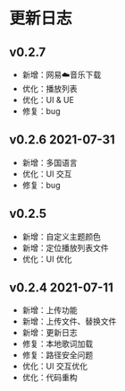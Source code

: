 # 更新日志

## v0.2.7

- 新增：网易☁️音乐下载
- 优化：播放列表
- 优化：UI & UE
- 修复：bug

## v0.2.6 2021-07-31

- 新增：多国语言
- 优化：UI 交互
- 修复：bug

## v0.2.5

- 新增：自定义主题颜色
- 新增：定位播放列表文件
- 优化：UI 优化

## v0.2.4 2021-07-11

- 新增：上传功能
- 新增：上传文件、替换文件
- 新增：更新日志
- 修复：本地歌词加载
- 修复：路径安全问题
- 优化：UI 交互优化
- 优化：代码重构
